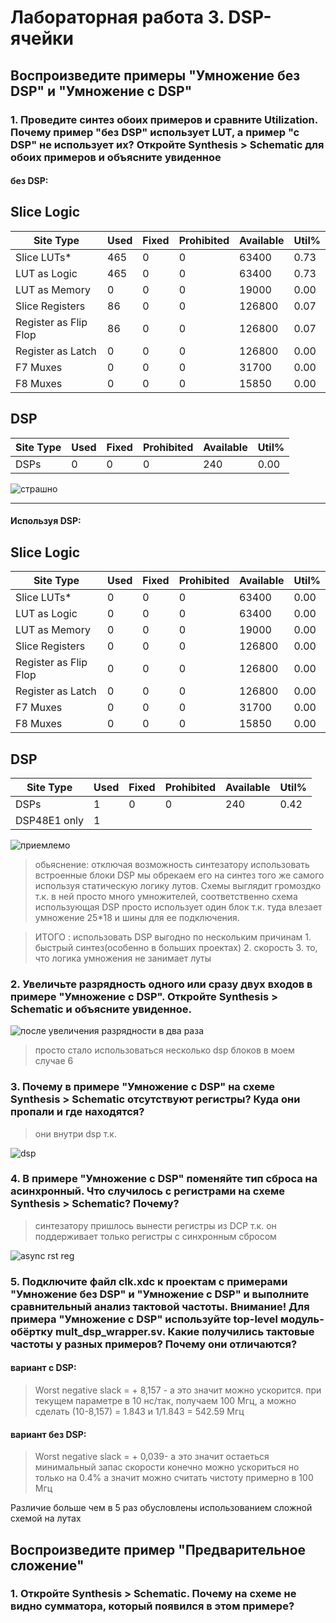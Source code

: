 # Лабораторная работа 3. DSP-ячейки


## Воспроизведите примеры "Умножение без DSP" и "Умножение с DSP"

### 1.  Проведите синтез обоих примеров и сравните Utilization. Почему пример "без DSP" использует LUT, а пример "с DSP" не использует их? Откройте Synthesis > Schematic для обоих примеров и объясните увиденное


#### без DSP:


Slice Logic
--------------

|        Site Type        | Used | Fixed | Prohibited | Available | Util% |
|-------------------------|------|-------|------------|-----------|-------|
| Slice LUTs*             |  465 |     0 |          0 |     63400 |  0.73 |
|   LUT as Logic          |  465 |     0 |          0 |     63400 |  0.73 |
|   LUT as Memory         |    0 |     0 |          0 |     19000 |  0.00 |
| Slice Registers         |   86 |     0 |          0 |    126800 |  0.07 |
|   Register as Flip Flop |   86 |     0 |          0 |    126800 |  0.07 |
|   Register as Latch     |    0 |     0 |          0 |    126800 |  0.00 |
| F7 Muxes                |    0 |     0 |          0 |     31700 |  0.00 |
| F8 Muxes                |    0 |     0 |          0 |     15850 |  0.00 |


DSP
------

| Site Type | Used | Fixed | Prohibited | Available | Util% |
|-----------|------|-------|------------|-----------|-------|
| DSPs      |    0 |     0 |          0 |       240 |  0.00 |


![страшно](../../pic/DSP/no_dsp.png)

------------
#### Используя DSP:


 Slice Logic
--------------


|        Site Type        | Used | Fixed | Prohibited | Available | Util% |
|-------------------------|------|-------|------------|-----------|-------|
| Slice LUTs*             |    0 |     0 |          0 |     63400 |  0.00 |
|   LUT as Logic          |    0 |     0 |          0 |     63400 |  0.00 |
|   LUT as Memory         |    0 |     0 |          0 |     19000 |  0.00 |
| Slice Registers         |    0 |     0 |          0 |    126800 |  0.00 |
|   Register as Flip Flop |    0 |     0 |          0 |    126800 |  0.00 |
|   Register as Latch     |    0 |     0 |          0 |    126800 |  0.00 |
| F7 Muxes                |    0 |     0 |          0 |     31700 |  0.00 |
| F8 Muxes                |    0 |     0 |          0 |     15850 |  0.00 |


 DSP
------

|    Site Type   | Used | Fixed | Prohibited | Available | Util% |
|----------------|------|-------|------------|-----------|-------|
| DSPs           |    1 |     0 |          0 |       240 |  0.42 |
|   DSP48E1 only |    1 |       |            |           |       |


![приемлемо](../../pic/DSP/dsp_mull.png)

> обьяснение: отключая возможность синтезатору использовать встроенные блоки DSP мы обрекаем его на синтез того же самого используя статическую логику лутов. Схемы выглядит громоздко т.к. в ней просто много умножителей, соответственно схема использующая DSP просто использует один блок т.к. туда влезает умножение 25*18 и шины для ее подключения.

> ИТОГО : использовать DSP выгодно по нескольким причинам 1. быстрый синтез(особенно в больших проектах) 2. скорость 3. то, что логика умножения не занимает луты

### 2. Увеличьте разрядность одного или сразу двух входов в примере "Умножение с DSP". Откройте Synthesis > Schematic и объясните увиденное.


![после увеличения разрядности в два раза](../../pic/DSP/up_bitnes.png)

> просто стало использоваться несколько dsp блоков в моем случае 6


### 3. Почему в примере "Умножение с DSP" на схеме Synthesis > Schematic отсутствуют регистры? Куда они пропали и где находятся?

> они внутри dsp т.к.

![dsp](../../pic/DSP/dsp_sch.png)

### 4. В примере "Умножение с DSP" поменяйте тип сброса на асинхронный. Что случилось с регистрами на схеме Synthesis > Schematic? Почему?

> синтезатору пришлось вынести регистры из DCP т.к. он поддерживает только регистры с синхронным сбросом


![async rst reg](../../pic/DSP/DSP_async_reg.png)

### 5. Подключите файл clk.xdc к проектам с примерами "Умножение без DSP" и "Умножение с DSP" и выполните сравнительный анализ тактовой частоты. Внимание! Для примера "Умножение с DSP" используйте top-level модуль-обёртку mult_dsp_wrapper.sv. Какие получились тактовые частоты у разных примеров? Почему они отличаются?


#### вариант с DSP:

> Worst negative slack = + 8,157 - а это значит можно ускорится. при текущем параметре в 10 нс/так, получаем 100 Мгц, а можно сделать (10-8,157) = 1.843 и 1/1.843 = 542.59 Мгц


#### вариант без DSP:

> Worst negative slack = + 0,039- а это значит остаеться минимальный запас скорости конечно можно ускориться но только на 0.4% а значит можно считать чистоту примерно в 100 Мгц


Различие больше чем в 5 раз обусловлены использованием сложной схемой на лутах

## Воспроизведите пример "Предварительное сложение"

### 1. Откройте Synthesis > Schematic. Почему на схеме не видно сумматора, который появился в этом примере?
